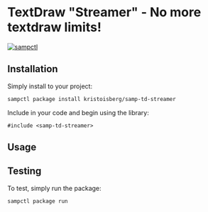 # TextDraw "Streamer" - No more textdraw limits!

[![sampctl](https://shields.southcla.ws/badge/sampctl-samp--td--streamer-2f2f2f.svg?style=for-the-badge)](https://github.com/kristoisberg/samp-td-streamer)


## Installation

Simply install to your project:

```bash
sampctl package install kristoisberg/samp-td-streamer
```

Include in your code and begin using the library:

```pawn
#include <samp-td-streamer>
```


## Usage




## Testing

To test, simply run the package:

```bash
sampctl package run
```
